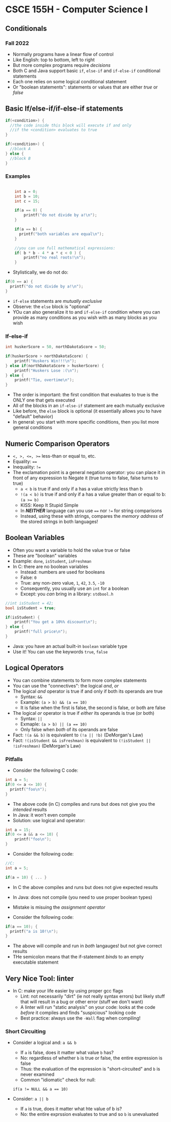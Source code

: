 
# CSCE 155H - Computer Science I
## Conditionals
### Fall 2022


* Normally programs have a linear flow of control
* Like English: top to bottom, left to right
* But more complex programs require *decisions*
* Both C and Java support basic `if`, `else-if` and `if-else-if` conditional statements
* Each one relies on some logical conditional statement
* Or "boolean statements": statements or values that are either *true* or *false*

## Basic If/else-if/if-else-if statements

```c
if(<condition>) {
  //the code inside this block will execute if and only
  //if the <condition> evaluates to true
}

if(<condition>) {
  //block A
} else {
  //block B
}

```

### Examples

```c

    int a = 0;
    int b = 10;
    int c = 15;

    if(a == 0) {
        printf("do not divide by a!\n");
    }

    if(a == b) {
      printf("both variables are equal\n");
    }

    //you can use full mathematical expressions:
    if( b * b - 4 * a * c < 0 ) {
        printf("no real roots!\n");
    }

```

* Stylistically, we do not do:

```c
if(0 == a) {
  printf("do not divide by a!\n");
}
```

* `if-else` statements are *mutually exclusive*
* Observe: the `else` block is "optional"
* YOu can also generalize it to and `if-else-if` condition where you can provide as many conditions as you wish with as many blocks as you wish

### If-else-if

```c
int huskerScore = 50, northDakotaScore = 50;

if(huskerScore > northDakotaScore) {
    printf("Huskers Win!!!\n");
} else if(northDakotaScore > huskerScore) {
    printf("Huskers Lose :(\n");
} else {
    printf("Tie, overtime\n");
}
```

* The order is important: the first condition that evaluates to true is the ONLY one that gets executed
* All of the blocks in an `if-else-if` statement are each mutually exclusive
* Like before, the `else` block is optional (it essentially allows you to have "default" behavior)
* In general: you start with more specific conditions, then you list more general conditions

## Numeric Comparison Operators

* `<, >, <=, >=` less-than or equal to, etc.
* Equality: `==`
* Inequality: `!=`
* The exclamation point is a general negation operator: you can place it in front of any expression to Negate it (true turns to false, false turns to true)
  * `a < b` is true if and only if a has a value strictly less than b
  * `!(a < b)` is true if and only if a has a value greater than or equal to b: `(a >= b)`
  * KISS: Keep It Stupid Simple
  * In ***NEITHER*** language can you use `==` nor `!=` for string comparisons
  * Instead, using these with strings, compares the *memory address* of the stored strings in both languages!

## Boolean Variables

* Often you want a variable to hold the value true or false
* These are "boolean" variables
* Example: `done`, `isStudent`, `isFreshman`
* In C: there are no boolean variables
  * Instead: numbers are used for booleans
  * False: `0`
  * True: any non-zero value, `1`, `42`, `3.5`, `-10`
  * Consequently, you usually use an `int` for a boolean
  * Except: you *can* bring in a library: `stdbool.h`

```c
//int isStudent = 42;
bool isStudent = true;

if(isStudent) {
    printf("You get a 10%% discount\n");
} else {
    printf("full price\n");
}
```

* Java: you have an actual built-in `boolean` variable type
* Use it! You can use the keywords `true`, `false`

## Logical Operators

* You can combine statements to form more complex statements
* You can use the "connectives": the logical *and*, *or*
* The logical *and* operator is true if and only if both its operands are true
  * Syntax: `&&`
  * Example: `(a > b) && (a == 10)`
  * It is false when the first is false, the second is false, or both are false
* The logical *or* operator is true if *either* its operands is true (or both)
  * Syntax: `||`
  * Exmaple: `(a > b) || (a == 10)`
  * Only false when *both* of its operands are false
* Fact: `!(a && b)` is equivalent to `(!a || !b)` (DeMorgan's Law)
* Fact: `!(isStudent && isFreshman)` is equivalent to `(!isStudent || !isFreshman)` (DeMorgan's Law)

### Pitfalls

* Consider the following C code:

```c
int a = 5;
if(0 <= a <= 10) {
  printf("foo\n");
}
```

* The above code (in C) compiles and runs but does not give you the *intended* results
* In Java: it won't even compile
* Solution: use logical and operator:

```c
int a = 15;
if(0 <= a && a <= 10) {
    printf("foo\n");
}
```

* Consider the following code:

```c
//C:
int a = 5;

if(a = 10) { ... }
```

* In C the above compiles and runs but does not give expected results
* In Java: does not compile (you need to use proper boolean types)
* Mistake is misuing the *assignment operator*

* Consider the following code:

```c
if(a == 10); {
  printf("a is 10!\n");
}
```

* The above will compile and run in *both* langauges! but not give correct results
* THe semicolon means that the if-statement *binds* to an empty executable statement

## Very Nice Tool: linter

* In C: make your life easier by using proper gcc flags
  * Lint: not necessarily "dirt" (ie not really syntax errors) but likely stuff that will result in a bug or other error (stuff we don't want)
  * A linter will run "static analysis" on your code: looks at the code *before* it compiles and finds "suspicious" looking code
  * Best practice: always use the `-Wall` flag when compiling!

### Short Circuiting

* Consider a logical and: `a && b`
  * If `a` is false, does it matter what value `b` has?
  * No: regardless of whether `b` is true or false, the entire expression is false
  * Thus: the evaluation of the expression is "short-circuited" and `b` is never examined
  * Common "idiomatic" check for null:

  `if(a != NULL && a == 10)`

* Consider: `a || b`
  * If `a` is true, does it matter what hte value of b is?
  * No: the entire exprssion evaluates to true and so `b` is unevaluated
  

```text








```
